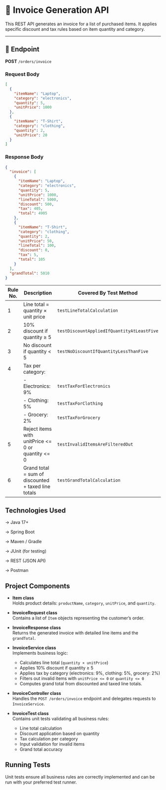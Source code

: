  
# 🧾 Invoice Generation API

This REST API generates an invoice for a list of purchased items. It applies specific discount and tax rules based on item quantity and category.

---

## 📌 Endpoint

**POST** `/orders/invoice`

### Request Body

```json
[
  {
    "itemName": "Laptop",
    "category": "electronics",
    "quantity": 5,
    "unitPrice": 1000
  },
  {
    "itemName": "T-Shirt",
    "category": "clothing",
    "quantity": 2,
    "unitPrice": 20
  }
]
```
### Response Body
```json
{
  "invoice": [
    {
      "itemName": "Laptop",
      "category": "electronics",
      "quantity": 5,
      "unitPrice": 1000,
      "lineTotal": 5000,
      "discount": 500,
      "tax": 405,
      "total": 4905
    },
    {
      "itemName": "T-Shirt",
      "category": "clothing",
      "quantity": 2,
      "unitPrice": 50,
      "lineTotal": 100,
      "discount": 0,
      "tax": 5,
      "total": 105
    }
  ],
  "grandTotal": 5010
}
```



| Rule No. | Description                                         | Covered By Test Method                     |
| -------- | --------------------------------------------------- | ------------------------------------------ |
| 1        | Line total = quantity × unit price                  | `testLineTotalCalculation`                 |
| 2        | 10% discount if quantity ≥ 5                        | `testDiscountAppliedIfQuantityAtLeastFive` |
| 3        | No discount if quantity < 5                         | `testNoDiscountIfQuantityLessThanFive`     |
| 4        | Tax per category:                                   |                                            |
|          | - Electronics: 9%                                   | `testTaxForElectronics`                    |
|          | - Clothing: 5%                                      | `testTaxForClothing`                       |
|          | - Grocery: 2%                                       | `testTaxForGrocery`                        |
| 5        | Reject items with unitPrice <= 0 or quantity <= 0   | `testInvalidItemsAreFilteredOut`           |
| 6        | Grand total = sum of discounted + taxed line totals | `testGrandTotalCalculation`                |

## Technologies Used

-> Java 17+

-> Spring Boot

-> Maven / Gradle

-> JUnit (for testing)

-> REST (JSON API)

-> Postman


## Project Components

- **Item class**  
  Holds product details: `productName`, `category`, `unitPrice`, and `quantity`.

- **InvoiceRequest class**  
  Contains a list of `Item` objects representing the customer’s order.

- **InvoiceResponse class**  
  Returns the generated invoice with detailed line items and the `grandTotal`.

- **InvoiceService class**  
  Implements business logic:  
  - Calculates line total (`quantity × unitPrice`)  
  - Applies 10% discount if quantity ≥ 5  
  - Applies tax by category (electronics: 9%, clothing: 5%, grocery: 2%)  
  - Filters out invalid items with `unitPrice <= 0` or `quantity <= 0`  
  - Computes grand total from discounted and taxed line totals.

- **InvoiceController class**  
  Handles the `POST /orders/invoice` endpoint and delegates requests to `InvoiceService`.

- **InvoiceTest class**  
  Contains unit tests validating all business rules:  
  - Line total calculation  
  - Discount application based on quantity  
  - Tax calculation per category  
  - Input validation for invalid items  
  - Grand total accuracy


## Running Tests

Unit tests ensure all business rules are correctly implemented and can be run with your preferred test runner.

 







